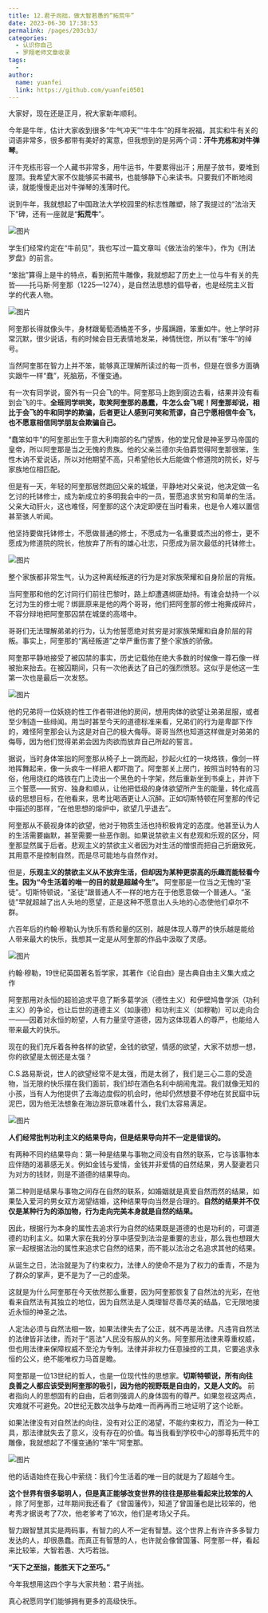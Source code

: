 ```yaml
---
title: 12.君子尚拙，做大智若愚的“拓荒牛”
date: 2023-06-30 17:38:53
permalink: /pages/203cb3/
categories:
  - 认识你自己
  - 罗翔老师文章收录
tags:
  - 
author: 
  name: yuanfei
  link: https://github.com/yuanfei0501
---
```


大家好，现在还是正月，祝大家新年顺利。

今年是牛年，估计大家收到很多“牛气冲天”“牛牛牛”的拜年祝福，其实和牛有关的词语非常多，很多都带有美好的寓意，但我想到的是另两个词：**汗牛充栋和对牛弹琴**。

汗牛充栋形容一个人藏书非常多，用牛运书，牛要累得出汗；用屋子放书，要堆到屋顶。我希望大家不仅能够买书藏书，也能够静下心来读书。只要我们不断地阅读，就能慢慢走出对牛弹琴的浅薄时代。

说到牛年，我就想起了中国政法大学校园里的标志性雕塑，除了我提过的“法治天下”碑，还有一座就是“**拓荒牛**”。

![图片](./pic/tuohuangniu.jpg)

学生们经常约定在“牛前见”，我也写过一篇文章叫《做法治的笨牛》，作为《刑法罗盘》的前言。

“笨拙”算得上是牛的特点，看到拓荒牛雕像，我就想起了历史上一位与牛有关的先哲——托马斯·阿奎那（1225—1274），是自然法思想的倡导者，也是经院主义哲学的代表人物。

![图片](./pic/snipaste20220530_090809.jpg)

阿奎那长得就像头牛，身材跟葡萄酒桶差不多，步履蹒跚，笨重如牛。他上学时非常沉默，很少说话，有的时候会目无表情地发呆，神情恍惚，所以有“笨牛”的绰号。

当然阿奎那在智力上并不笨，能够真正理解所读过的每一页书，但是在很多方面确实跟牛一样“蠢”，死脑筋，不懂变通。

有一次有同学说，窗外有一只会飞的牛。阿奎那马上跑到窗边去看，结果并没有看到会飞的牛。**全班同学哄笑，取笑阿奎那的愚蠢，牛怎么会飞呢！阿奎那却说，相比于会飞的牛和同学的欺骗，后者更让人感到可笑和荒谬，自己宁愿相信牛会飞，也不愿意相信同学朋友会欺骗自己。**

 “蠢笨如牛”的阿奎那出生于意大利南部的名门望族，他的堂兄曾是神圣罗马帝国的皇帝，所以阿奎那是当之无愧的贵族。他的父亲兰德尔夫伯爵觉得阿奎那很笨，生性木讷不爱说话，所以对他期望不高，只希望他长大后能做个修道院的院长，好与家族地位相匹配。

但是有一天，年轻的阿奎那居然跑回父亲的城堡，平静地对父亲说，他决定做一名乞讨的托钵修士，成为新成立的多明我会中的一员，誓愿追求贫穷和简单的生活。父亲大动肝火，这也难怪，阿奎那的这个决定即便在当时看来，也是令人难以置信甚至骇人听闻。

他坚持要做托钵修士，不愿做普通的修士，不愿成为一名重要或杰出的修士，更不愿成为修道院的院长，他放弃了所有的雄心壮志，只愿成为层次最低的托钵修士。

![图片](./pic/snipaste20220530_090914.jpg)

整个家族都非常生气，认为这种离经叛道的行为是对家族荣耀和自身阶层的背叛。

当阿奎那和他的乞讨同行们前往巴黎时，路上却遭遇绑匪劫持。有谁会劫持一个以乞讨为生的修士呢？绑匪原来是他的两个哥哥，他们把阿奎那的修士袍撕成碎片，不容分辩地把阿奎那囚禁在城堡的高塔中。

哥哥们无法理解弟弟的行为，认为他誓愿绝对贫穷是对家族荣耀和自身阶层的背叛。事实上，阿奎那的“离经叛道”之举严重伤害了整个家族的骄傲。

阿奎那平静地接受了被囚禁的事实，历史记载他在绝大多数的时候像一尊石像一样被抬来抬去。在被囚期间，只有一次他表达了自己的强烈愤怒。这似乎是他这一生第一次也是最后一次发怒。

![图片](./pic/snipaste20220530_091617.jpg)

他的兄弟将一位妖娆的性工作者带进他的房间，想用肉体的欲望让弟弟屈服，或者至少制造一些绯闻。用当时甚至今天的道德标准来看，兄弟们的行为是卑鄙下作的，难怪阿奎那会认为这是对自己的极大侮辱。哥哥当然也知道这样做是对弟弟的侮辱，因为他们觉得弟弟会因为肉欲而放弃自己所起的誓言。

据说，当时身体笨拙的阿奎那从椅子上一跳而起，抄起火红的一块烙铁，像剑一样地挥舞起来，像一头疯牛一样把人都吓跑了。阿奎那关上房门，按照当时特有的习俗，他用烧红的烙铁在门上烫出一个黑色的十字架，然后重新坐到书桌上，并许下三个誓愿——贫穷、独身和顺从，让他把低级的身体欲望所产生的能量，转化成高级的思想目标，在他看来，思考比喝酒更让人沉醉。正如切斯特顿在阿奎那的传记中描述的那样，“在他思想的熔炉中，欲望几乎退去”。

阿奎那从不藐视身体的欲望，他对于物质生活也持积极肯定的态度。他甚至认为人的生活需要幽默，甚至需要一些恶作剧。如果说禁欲主义有悲观和乐观的区分，阿奎那显然属于后者。悲观主义的禁欲主义者因为对生活的憎恨而把自己折磨致死，其用意不是控制自然，而是尽可能地与自然作对。

但是，**乐观主义的禁欲主义从不放弃生活，但却因为某种更崇高的乐趣而能轻看今生。因为“今生活着的唯一的目的就是超越今生”。** 阿奎那是一位当之无愧的“圣徒”。切斯特顿说，“圣徒”跟普通人不一样的地方在于他愿意做一个普通人。“圣徒”早就超越了出人头地的愿望，正是这种不愿意出人头地的心态使他们卓尔不群。

六百年后的约翰·穆勒认为快乐有质和量的区别，越是体现人尊严的快乐越是能给人带来最大的快乐，我想其一定是从阿奎那的作品中汲取了灵感。

![图片](./pic/bzd1.jpg)

约翰·穆勒，19世纪英国著名哲学家，其著作《论自由》是古典自由主义集大成之作



阿奎那用对永恒的超验追求平息了斯多葛学派（德性主义）和伊壁鸠鲁学派（功利主义）的争论，也让后世的道德主义（如康德）和功利主义（如穆勒）可以走向合一——因着对永恒的盼望，人有力量坚守道德，因为这体现着人的尊严，也能给人带来最大的快乐。

现在的我们充斥着各种各样的欲望，金钱的欲望，情感的欲望，大家不妨想一想，你的欲望是太弱还是太强？

C.S.路易斯说，世人的欲望经常不是太强，而是太弱了，我们是三心二意的受造物，当无限的快乐摆在我们面前，我们却在酒色名利中胡闹鬼混。我们就像无知的小孩，当有人为他提供了去海边度假的机会时，他却仍然想要不停地在贫民窟中玩泥巴，因为他无法想象在海边游玩意味着什么，我们太容易满足。

![图片](./pic/snipaste20220530_091759.jpg)

**人们经常批判功利主义的结果导向，但是结果导向并不一定是错误的。**

有两种不同的结果导向：第一种是结果与事物之间没有自然的联系，它与该事物本应伴随的渴慕感无关。例如金钱与爱情，金钱并非爱情的自然结果，男人娶妻若只为对方的钱财，则是不道德的结果导向。

第二种则是结果与事物之间存在自然的联系，如婚姻就是真爱自然而然的结果，如果坠入爱河的男女双方渴望结婚，这种结果导向当然是合理的。**自然的结果并不仅仅是某种行为的添加物，行为走向完美本身就是自然的结果。**

因此，根据行为本身的属性去追求行为自然的结果既是道德的也是功利的，可谓道德的功利主义。如果大家在我的分享中感受到法治是重要的志业，那么我也想跟大家一起根据法治的属性来追求它自然的结果，而不能以法治之名追求其他的结果。

从诞生之日，法治就是为了约束权力，法律人的使命不是为了权力的垂青，不是为了群众的掌声，更不是为了一己的虚荣。

这就是为什么阿奎那在今天依然那么重要，因为阿奎那恢复了自然法的光彩，在他看来自然法有其独立的地位，因为自然法是人类理智尽善尽美的结晶，它无限地接近永恒的神圣之法。

人定法必须与自然法相一致，如果法律失去了公正，就不再是法律。凡违背自然法的法律皆非法律，而对于“恶法”人民没有服从的义务。阿奎那用法律来尊重权威，但也用法律来保障权威不至沦为专制。法律并非权力任意操控的工具，它要追求永恒的公义，绝不能唯权力马首是瞻。

阿奎那是一位13世纪的哲人，也是一位现代性的思想家。**切斯特顿说，所有向往良善之人都应该受到阿奎那的吸引，因为他的视野既是自由的，又是人文的。** 前者指向人的思想固有的自由，后者则强调人的身体固有的尊严。如果忽视这两点，灾难就不可避免。20世纪无数次战争与劫难一而再再而三地证明了这个论断。

如果法律没有对自然法的向往，没有对公正的渴望，不能约束权力，而沦为一种工具，那法律就失去了意义，没有存在的价值。每当我看到学校中心的那尊拓荒牛的雕像，我就想起了不懂变通的“笨牛”阿奎那。

![图片](./pic/snipaste20220530_092007.jpg)

他的话语始终在我心中萦绕：我们今生活着的唯一目的就是为了超越今生。

**这个世界有很多聪明人，但是真正能够改变世界的往往是那些看起来比较笨的人** ，除了阿奎那，过年期间我还看了《曾国藩传》，知道了曾国藩也是比较笨的，他考秀才据说考了7次，他老爹考了16次，他们是考场父子兵。

智力跟智慧其实是两码事，有智力的人不一定有智慧。这个世界上有许许多多智力发达的人，却很愚蠢。而真正有智慧的人，也许就会像曾国藩、阿奎那一样，看起来比较笨，大智若愚、大巧若拙。

**“天下之至拙，能胜天下之至巧。”**

今年我想用这四个字与大家共勉：君子尚拙。

真心祝愿同学们能够拥有更多的高级快乐。